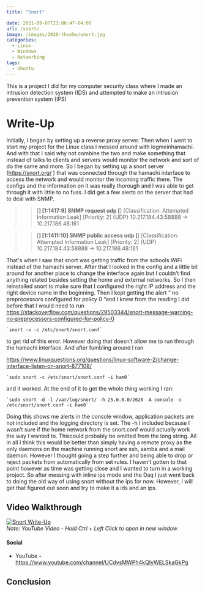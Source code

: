 ```yaml
---
title: "Snort"

date: 2021-09-07T23:06:47-04:00
url: /snort/
image: /images/2020-thumbs/snort.jpg
categories:
  - Linux
  - Windows
  - Networking
tags:
  - Ubuntu
---
```

This is a project I did for my computer security class where I made an intrusion detection system (IDS) and attempted to make an intrusion prevention system (IPS)
<!--more-->

# Write-Up

Initially, I began by setting up a reverse proxy server. Then when I went to start my
project for the Linux class I messed around with logmeinhamachi. And with that I said why not
combine the two and make something that instead of talks to clients and servers would monitor
the network and sort of do the same and more. So I began by setting up a snort server
(https://snort.org/ ) that was connected through the hamachi interface to access the network
and would monitor the incoming traffic there. The configs and the information on it was really
thorough and I was able to get through it with little to no fuss. I did get a few alerts on the server
that had to deal with SNMP.
>>[**] [1:1417:9] SNMP request udp [**] [Classification: Attempted Information Leak] [Priority: 2]
{UDP} 10.217.184.43:58888 -> 10.217.186.48:161

>>[**] [1:1411:10] SNMP public access udp [**] [Classification: Attempted Information Leak]
[Priority: 2] {UDP} 10.217.184.43:58888 -> 10.217.186.48:161

That's when I saw that snort was getting traffic from the schools WiFi instead of the hamachi
server. After that I looked in the config and a little bit around for another place to change the
interface again but I couldn’t find anything related besides setting the home and external
networks. So I then reinstalled snort to make sure that I configured the right IP address and the
right device name in the beginning. Then I kept getting the alert “ no preprocessors configured
for policy 0 “and I knew from the reading I did before that I would need to run 
https://stackoverflow.com/questions/29503344/snort-message-warning-no-preprocessors-configured-for-policy-0 

	`snort -v -c /etc/snort/snort.conf` 
  
to get rid of this error. However doing that doesn’t allow me to run through the hamachi interface. And after fumbling around I ran

https://www.linuxquestions.org/questions/linux-software-2/change-interface-listen-on-snort-877108/  

	`sudo snort -c /etc/snort/snort.conf -i ham0`
  
and it worked. At the end of it to get the whole thing working I ran:

	`sudo snort -d -l /var/log/snort/ -h 25.0.0.0/2620 -A console -c /etc/snort/snort.conf -i ham0`

Doing this shows me alerts in the console window, application packets are not included and the
logging directory is set. The -h I included because I wasn’t sure if the home network from the
snort.conf would actually work the way I wanted to. Thiscould probably be omitted from the long
string. All in all I think this would be better than simply having a remote proxy as the only
daemons on the machine running snort are ssh, samba and a mail daemon. However I thought
going a step further and being able to drop or reject packets from automatically from set rules. I
haven’t gotten to that point however as time was getting close and I wanted to turn in a working
project. So after messing with inline ips mode and the Daq I just went back to doing the old way
of using snort without the ips for now. However, I will get that figured out soon and try to make it
a ids and an ips.


## Video Walkthrough

[![Snort Write-Up](https://3.bp.blogspot.com/-8dJsBA5feZE/WQ7dzU5zaBI/AAAAAAAAJrA/OP6BQxD3d-IXWh8Ko0vh2zvDgliDylk2QCLcB/s1600/Snort-OpenSource-Network-Intrusion-Detection-Tool.jpg)](https://youtu.be/KyJFdf-kolE)  
_Note: YouTube Video - Hold Ctrl + Left Click to open in new window_


#### Social

- YouTube - <https://www.youtube.com/channel/UCdvsMWPh4kQIyWELSkaGkPg>



## Conclusion





